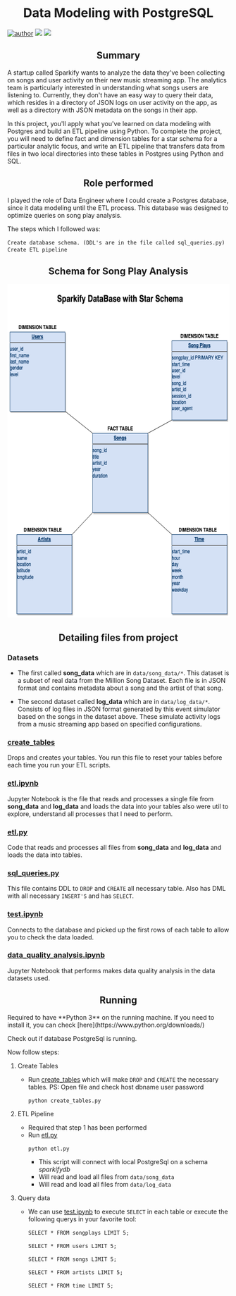 <h1 align="center">Data Modeling with PostgreSQL</h1>

[![author](https://img.shields.io/badge/author-Matheus-red.svg)](https://www.linkedin.com/in/msilvadev/) ![](https://img.shields.io/badge/technology-Python-blue.svg) ![](https://img.shields.io/badge/database-PostgreSQL-blue.svg)

<h2 align="center">Summary</h2>

A startup called Sparkify wants to analyze the data they've been collecting on songs and user activity 
on their new music streaming app. The analytics team is particularly interested in understanding what 
songs users are listening to. Currently, they don't have an easy way to query their data, which resides 
in a directory of JSON logs on user activity on the app, as well as a directory with JSON metadata on the 
songs in their app.

In this project, you'll apply what you've learned on data modeling with Postgres and build an ETL pipeline using Python. 
To complete the project, you will need to define fact and dimension tables for a star schema for a particular analytic 
focus, and write an ETL pipeline that transfers data from files in two local directories into these tables in Postgres 
using Python and SQL.

<h2 align="center">Role performed</h2>
I played the role of Data Engineer where I could create a Postgres database, since it data modeling until the ETL process. 
This database was designed to optimize queries on song play analysis.

The steps which I followed was:

    Create database schema. (DDL's are in the file called sql_queries.py)
    Create ETL pipeline

<h2 align="center">Schema for Song Play Analysis</h2>
<p align="center">
  <img src="sparkify_star_schema.png" width="644" height="757">
</p>

<h2 align="center">Detailing files from project</h2>

### Datasets
* The first called **song_data** which are in `data/song_data/*`. This dataset is a subset of real data from the Million Song Dataset. 
  Each file is in JSON format and contains metadata about a song and the artist of that song.


* The second dataset called **log_data** which are in `data/log_data/*`. Consists of log files in JSON format generated by this event simulator based on the songs in the dataset above. 
  These simulate activity logs from a music streaming app based on specified configurations.

### [create_tables](create_tables.py)
Drops and creates your tables. You run this file to reset your tables before each time you run your ETL scripts.

### [etl.ipynb](etl.ipynb)
Jupyter Notebook is the file that reads and processes a single file from **song_data** and **log_data** and loads the data into
your tables also were util to explore, understand all processes that I need to perform.

### [etl.py](etl.py)
Code that reads and processes all files from **song_data** and **log_data** and loads the data into tables.

### [sql_queries.py](sql_queries.py)
This file contains DDL to `DROP` and `CREATE` all necessary table. Also has DML with all necessary `INSERT'S` and has `SELECT`.

### [test.ipynb](test.ipynb)
Connects to the database and picked up the first rows of each table to allow you to check the data loaded.

### [data_quality_analysis.ipynb](data_quality_analysis.ipynb)
Jupyter Notebook that performs makes data quality analysis in the data datasets used.



<h2 align="center">Running</h2>
Required to have **Python 3** on the running machine. If you need to install it, you can check [here](https://www.python.org/downloads/)

Check out if database PostgreSql is running.

Now follow steps:
  
1. Create Tables
    *  Run [create_tables](create_tables.py) which will make `DROP` and `CREATE` the necessary tables. PS: Open file and check host dbname user password
        ```
        python create_tables.py
        ```

2. ETL Pipeline
    * Required that step 1 has been performed
    * Run [etl.py](etl.py)
      ```
      python etl.py
      ```
      * This script will connect with local PostgreSql on a schema *sparkifydb*
      * Will read and load all files from `data/song_data`
      * Will read and load all files from `data/log_data`
  
3. Query data
    * We can use [test.ipynb](test.ipynb) to execute `SELECT` in each table or execute the following querys in your favorite tool:
  
      ````
      SELECT * FROM songplays LIMIT 5;
      ````
      
      ````
      SELECT * FROM users LIMIT 5;
      ````
      
      ````
      SELECT * FROM songs LIMIT 5;
      ````

      ````
      SELECT * FROM artists LIMIT 5;
      ````

      ````
      SELECT * FROM time LIMIT 5;
      ````